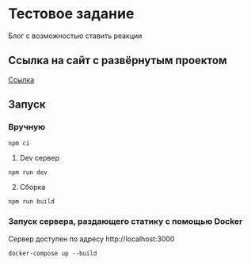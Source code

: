 # Тестовое задание

Блог с возможностью ставить реакции

## Ссылка на сайт с развёрнутым проектом

[Ссылка](https://blog.test.nomoredomainsrocks.ru/)

## Запуск

### Вручную

```
npm ci
```

1. Dev сервер

```
npm run dev
```

2. Сборка

```
npm run build
```

### Запуск сервера, раздающего статику с помощью Docker

Сервер доступен по адресу http://localhost:3000

```
docker-compose up --build
```
